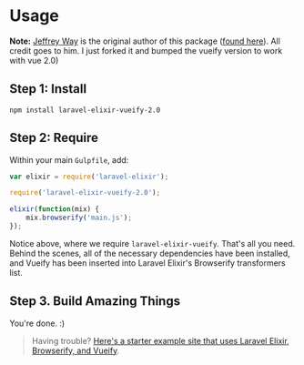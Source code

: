 # Usage

**Note:** [Jeffrey Way](https://github.com/JeffreyWay) is the original author of this package ([found here](https://github.com/JeffreyWay/laravel-elixir-vueify)). All credit goes to him. I just forked it and bumped the vueify version to work with vue 2.0)

## Step 1: Install

```
npm install laravel-elixir-vueify-2.0
```

## Step 2: Require

Within your main `Gulpfile`, add:

```js
var elixir = require('laravel-elixir');

require('laravel-elixir-vueify-2.0');

elixir(function(mix) {
    mix.browserify('main.js');
});
```

Notice above, where we require `laravel-elixir-vueify`. That's all you need. Behind the scenes, all of the necessary dependencies have been installed, and Vueify has been inserted into Laravel Elixir's Browserify transformers list.

## Step 3. Build Amazing Things

You're done. :)

> Having trouble? [Here's a starter example site that uses Laravel Elixir, Browserify, and Vueify](https://github.com/laracasts/Laravel-Elixir-Vueify-Setup).
